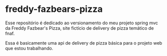 # freddy-fazbears-pizza

Esse repositório é dedicado ao versionamento do meu projeto spring mvc da Freddy Fazbear's Pizza, site fictício de delivery de pizza temático de fnaf.

Essa é basicamente uma api de delivery de pizza básica para o projeto web que estou trabalhando.
